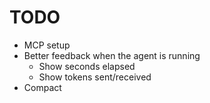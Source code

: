 # TODO

* MCP setup
* Better feedback when the agent is running
  * Show seconds elapsed
  * Show tokens sent/received
* Compact
